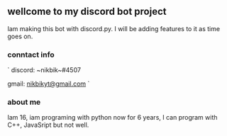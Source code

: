 ## wellcome to my discord bot project

Iam making this bot with discord.py. I will be adding features to it as time goes on.

### conntact info
`
discord: ~nikbik~#4507


gmail: nikbikyt@gmail.com
`
### about me
Iam 16, iam programing with python now for 6 years, I can program with C++, JavaSript but not well.

